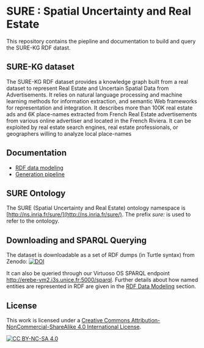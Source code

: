 # SURE : Spatial Uncertainty and Real Estate

This repository contains the piepline and documentation to build and query the SURE-KG RDF datast. 

## SURE-KG dataset

The SURE-KG RDF dataset provides a knowledge graph built from a real dataset to represent Real Estate and Uncertain Spatial Data from Advertisements. It relies on natural language processing and machine learning methods for information extraction, and semantic Web frameworks for representation and integration. It describes more than 100K real estate ads and 6K place-names extracted from French Real Estate advertisements from various online advertiser and located in the French Riviera. It can be exploited by real estate search engines, real estate professionals, or geographers willing to analyze local place-names

## Documentation

- [RDF data modeling](doc/README.md)
- [Generation pipeline](src/README.md)

## SURE Ontology

The SURE (Spatial Uncertainty and Real Estate) ontology namespace is [http://ns.inria.fr/sure/](http://ns.inria.fr/sure/). 
The prefix *sure:* is used to refer to the ontology.

## Downloading and SPARQL Querying

The dataset is downloadable as a set of RDF dumps (in Turtle syntax) from Zenodo: [![DOI](https://zenodo.org/badge/DOI/10.5281/zenodo.7885757.svg)](https://doi.org/10.5281/zenodo.7885757)

It can also be queried through our Virtuoso OS SPARQL endpoint http://erebe-vm2.i3s.unice.fr:5000/sparql.
Further details about how named entities are represented in RDF are given in the [RDF Data Modeling](doc/README.md) section.


## License

This work is licensed under a
[Creative Commons Attribution-NonCommercial-ShareAlike 4.0 International License][cc-by-nc-sa].

[![CC BY-NC-SA 4.0][cc-by-nc-sa-image]][cc-by-nc-sa]

[cc-by-nc-sa]: http://creativecommons.org/licenses/by-nc-sa/4.0/
[cc-by-nc-sa-image]: https://licensebuttons.net/l/by-nc-sa/4.0/88x31.png
[cc-by-nc-sa-shield]: https://img.shields.io/badge/License-CC%20BY--NC--SA%204.0-lightgrey.svg
